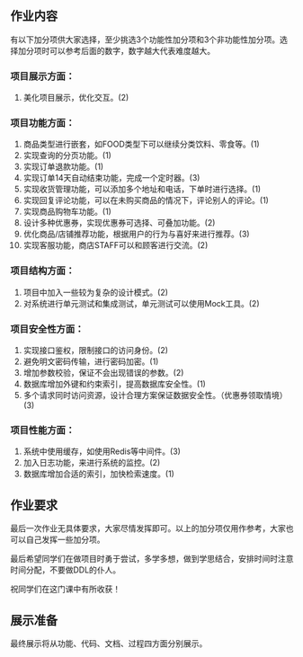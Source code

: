 ## 作业内容
有以下加分项供大家选择，至少挑选3个功能性加分项和3个非功能性加分项。选择加分项时可以参考后面的数字，数字越大代表难度越大。
### 项目展示方面：
1. 美化项目展示，优化交互。(2)
### 项目功能方面：
1. 商品类型进行嵌套，如FOOD类型下可以继续分类饮料、零食等。(1)
2. 实现查询的分页功能。(1)
3. 实现订单退款功能。(1)
4. 实现订单14天自动结束功能，完成一个定时器。(3)
5. 实现收货管理功能，可以添加多个地址和电话，下单时进行选择。(1)
6. 实现回复评论功能，可以在未购买商品的情况下，评论别人的评论。(1)
7. 实现商品购物车功能。(1)
8. 设计多种优惠券，实现优惠券可选择、可叠加功能。(2)
9. 优化商品/店铺推荐功能，根据用户的行为与喜好来进行推荐。(3)
10. 实现客服功能，商店STAFF可以和顾客进行交流。(2)
### 项目结构方面：
1. 项目中加入一些较为复杂的设计模式。(2)
2. 对系统进行单元测试和集成测试，单元测试可以使用Mock工具。(2)
### 项目安全性方面：
1. 实现接口鉴权，限制接口的访问身份。(2)
2. 避免明文密码传输，进行密码加密。(1)
3. 增加参数校验，保证不会出现错误的参数。(2)
4. 数据库增加外键和约束索引，提高数据库安全性。(1)
5. 多个请求同时访问资源，设计合理方案保证数据安全性。（优惠券领取情境）(3)
### 项目性能方面：
1. 系统中使用缓存，如使用Redis等中间件。(3)
2. 加入日志功能，来进行系统的监控。(2)
3. 数据库增加合适的索引，加快检索速度。(1)

## 作业要求
最后一次作业无具体要求，大家尽情发挥即可。以上的加分项仅用作参考，大家也可以自己发挥一些加分项。

最后希望同学们在做项目时勇于尝试，多学多想，做到学思结合，安排时间时注意时间分配，不要做DDL的仆人。

祝同学们在这门课中有所收获！

## 展示准备
最终展示将从功能、代码、文档、过程四方面分别展示。